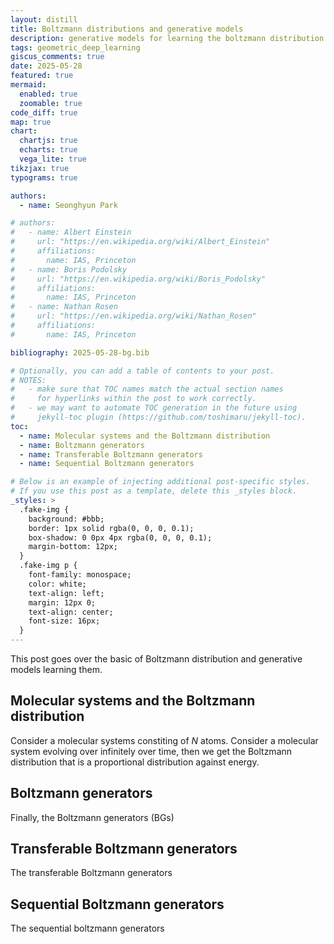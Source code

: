 ```yaml
---
layout: distill
title: Boltzmann distributions and generative models
description: generative models for learning the boltzmann distribution
tags: geometric_deep_learning
giscus_comments: true
date: 2025-05-28
featured: true
mermaid:
  enabled: true
  zoomable: true
code_diff: true
map: true
chart:
  chartjs: true
  echarts: true
  vega_lite: true
tikzjax: true
typograms: true

authors:
  - name: Seonghyun Park

# authors:
#   - name: Albert Einstein
#     url: "https://en.wikipedia.org/wiki/Albert_Einstein"
#     affiliations:
#       name: IAS, Princeton
#   - name: Boris Podolsky
#     url: "https://en.wikipedia.org/wiki/Boris_Podolsky"
#     affiliations:
#       name: IAS, Princeton
#   - name: Nathan Rosen
#     url: "https://en.wikipedia.org/wiki/Nathan_Rosen"
#     affiliations:
#       name: IAS, Princeton

bibliography: 2025-05-28-bg.bib

# Optionally, you can add a table of contents to your post.
# NOTES:
#   - make sure that TOC names match the actual section names
#     for hyperlinks within the post to work correctly.
#   - we may want to automate TOC generation in the future using
#     jekyll-toc plugin (https://github.com/toshimaru/jekyll-toc).
toc:
  - name: Molecular systems and the Boltzmann distribution
  - name: Boltzmann generators
  - name: Transferable Boltzmann generators
  - name: Sequential Boltzmann generators

# Below is an example of injecting additional post-specific styles.
# If you use this post as a template, delete this _styles block.
_styles: >
  .fake-img {
    background: #bbb;
    border: 1px solid rgba(0, 0, 0, 0.1);
    box-shadow: 0 0px 4px rgba(0, 0, 0, 0.1);
    margin-bottom: 12px;
  }
  .fake-img p {
    font-family: monospace;
    color: white;
    text-align: left;
    margin: 12px 0;
    text-align: center;
    font-size: 16px;
  }
---
```


This post goes over the basic of Boltzmann distribution and generative models learning them.

## Molecular systems and the Boltzmann distribution

Consider a molecular systems constiting of $N$ atoms. Consider a molecular system evolving over infinitely over time, then we get the Boltzmann distribution that is a proportional distribution against energy.

## Boltzmann generators

Finally, the Boltzmann generators (BGs)

## Transferable Boltzmann generators

The transferable Boltzmann generators

## Sequential Boltzmann generators

The sequential boltzmann generators
